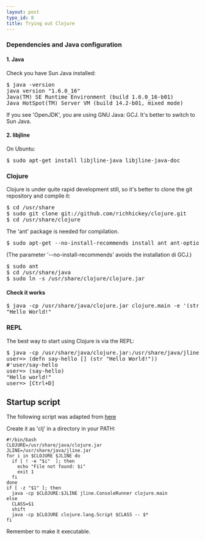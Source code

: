 ```yaml
--- 
layout: post
typo_id: 8
title: Trying out Clojure
---
```

<h3>Dependencies and Java configuration</h3>
<h4>
	1. Java</h4>
<p>
	Check you have Sun Java installed:</p>
<pre>$ java -version
java version "1.6.0_16"
Java(TM) SE Runtime Environment (build 1.6.0_16-b01)
Java HotSpot(TM) Server VM (build 14.2-b01, mixed mode)
</pre>
<p>
	If you see 'OpenJDK', you are using GNU Java: GCJ. It's better to switch to Sun Java.</p>
<h4>
	2. libjline</h4>
<p>
	On Ubuntu:</p>
<pre>$ sudo apt-get install libjline-java libjline-java-doc</pre>
<h3>
	Clojure</h3>
<p>
	Clojure is under quite rapid development still, so it's better to clone the git repository and compile it:</p>
<pre>$ cd /usr/share
$ sudo git clone git://github.com/richhickey/clojure.git
$ cd /usr/share/clojure</pre>
<p>
	The 'ant' package is needed for compilation.</p>
<pre>$ sudo apt-get --no-install-recommends install ant ant-optional
</pre>
<p>
	(The parameter '--no-install-recommends' avoids the installation di GCJ.)</p>
<pre>$ sudo ant
$ cd /usr/share/java
$ sudo ln -s /usr/share/clojure/clojure.jar</pre>
<h4>
	Check it works</h4>
<pre>$ java -cp /usr/share/java/clojure.jar clojure.main -e '(str "Hello World!")'
"Hello World!"
</pre>
<h3>
	REPL</h3>
<p>
	The best way to start using Clojure is via the REPL:</p>
<pre>$ java -cp /usr/share/java/clojure.jar:/usr/share/java/jline.jar jline.ConsoleRunner clojure.main
user=> (defn say-hello [] (str "Hello World!"))
#'user/say-hello
user=> (say-hello)
"Hello world!"
user=> [Ctrl+D]
</pre>

## Startup script

The following script was adapted from [here](http://paulbarry.com/articles/2007/12/22/getting-started-with-clojure)

Create it as 'clj' in a directory in your PATH:

    #!/bin/bash
    CLOJURE=/usr/share/java/clojure.jar
    JLINE=/usr/share/java/jline.jar
    for i in $CLOJURE $JLINE do
      if [ ! -e "$i"  ]; then
        echo "File not found: $i"
        exit 1
      fi
    done
    if [ -z "$1" ]; then
      java -cp $CLOJURE:$JLINE jline.ConsoleRunner clojure.main
    else
      CLASS=$1
      shift
      java -cp $CLOJURE clojure.lang.Script $CLASS -- $*
    fi

Remember to make it executable.

